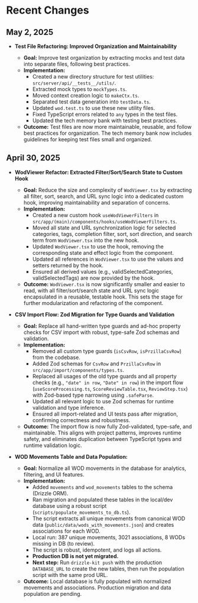 # Recent Changes

## May 2, 2025

- **Test File Refactoring: Improved Organization and Maintainability**

  - **Goal:** Improve test organization by extracting mocks and test data into separate files, following best practices.
  - **Implementation:**
    - Created a new directory structure for test utilities: `src/server/api/__tests__/utils/`.
    - Extracted mock types to `mockTypes.ts`.
    - Moved context creation logic to `makeCtx.ts`.
    - Separated test data generation into `testData.ts`.
    - Updated `wod.test.ts` to use these new utility files.
    - Fixed TypeScript errors related to `any` types in the test files.
    - Updated the tech memory bank with testing best practices.
  - **Outcome:** Test files are now more maintainable, reusable, and follow best practices for organization. The tech memory bank now includes guidelines for keeping test files small and organized.

## April 30, 2025

- **WodViewer Refactor: Extracted Filter/Sort/Search State to Custom Hook**

  - **Goal:** Reduce the size and complexity of `WodViewer.tsx` by extracting all filter, sort, search, and URL sync logic into a dedicated custom hook, improving maintainability and separation of concerns.
  - **Implementation:**
    - Created a new custom hook `useWodViewerFilters` in `src/app/(main)/components/hooks/useWodViewerFilters.ts`.
    - Moved all state and URL synchronization logic for selected categories, tags, completion filter, sort, sort direction, and search term from `WodViewer.tsx` into the new hook.
    - Updated `WodViewer.tsx` to use the hook, removing the corresponding state and effect logic from the component.
    - Updated all references in `WodViewer.tsx` to use the values and setters returned by the hook.
    - Ensured all derived values (e.g., validSelectedCategories, validSelectedTags) are now provided by the hook.
  - **Outcome:** `WodViewer.tsx` is now significantly smaller and easier to read, with all filter/sort/search state and URL sync logic encapsulated in a reusable, testable hook. This sets the stage for further modularization and refactoring of the component.

- **CSV Import Flow: Zod Migration for Type Guards and Validation**

  - **Goal:** Replace all hand-written type guards and ad-hoc property checks for CSV import with robust, type-safe Zod schemas and validation.
  - **Implementation:**
    - Removed all custom type guards (`isCsvRow`, `isPrzillaCsvRow`) from the codebase.
    - Added Zod schemas for `CsvRow` and `PrzillaCsvRow` in `src/app/import/components/types.ts`.
    - Replaced all usages of the old type guards and all property checks (e.g., `"date" in row`, `"Date" in row`) in the import flow (`useScoreProcessing.ts`, `ScoreReviewTable.tsx`, `ReviewStep.tsx`) with Zod-based type narrowing using `.safeParse`.
    - Updated all relevant logic to use Zod schemas for runtime validation and type inference.
    - Ensured all import-related and UI tests pass after migration, confirming correctness and robustness.
  - **Outcome:** The import flow is now fully Zod-validated, type-safe, and maintainable. This aligns with project patterns, improves runtime safety, and eliminates duplication between TypeScript types and runtime validation logic.

- **WOD Movements Table and Data Population:**
  - **Goal:** Normalize all WOD movements in the database for analytics, filtering, and UI features.
  - **Implementation:**
    - Added `movements` and `wod_movements` tables to the schema (Drizzle ORM).
    - Ran migration and populated these tables in the local/dev database using a robust script (`scripts/populate_movements_to_db.ts`).
    - The script extracts all unique movements from canonical WOD data (`public/data/wods_with_movements.json`) and creates associations for each WOD.
    - Local run: 387 unique movements, 3021 associations, 8 WODs missing in DB (to review).
    - The script is robust, idempotent, and logs all actions.
    - **Production DB is not yet migrated.**
    - **Next step:** Run `drizzle-kit push` with the production `DATABASE_URL` to create the new tables, then run the population script with the same prod URL.
  - **Outcome:** Local database is fully populated with normalized movements and associations. Production migration and data population are pending.
